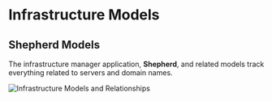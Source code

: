# Infrastructure Models

## Shepherd Models

The infrastructure manager application, **Shepherd**, and related models track everything related to servers and domain names.

![Infrastructure Models and Relationships](https://github.com/GhostManager/Ghostwriter/raw/master/DOCS/UML/shepherd_models.png)



